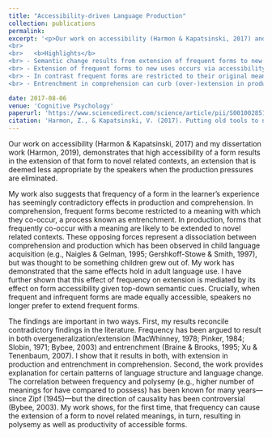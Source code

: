```yaml
---
title: "Accessibility-driven Language Production"
collection: publications
permalink:
excerpt: '<p>Our work on accessibility (Harmon & Kapatsinski, 2017) and my dissertation work (Harmon, 2019), demonstrates that high accessibility of a form results in the extension of that form to novel related contexts, an extension that is deemed less appropriate by the speakers when the production pressures are eliminated.
<br>
<br>   <b>Highlights</b>
<br> - Semantic change results from extension of frequent forms to new uses.
<br> - Extension of frequent forms to new uses occurs via accessibility in production.
<br> - In contrast frequent forms are restricted to their original meanings in comprehension.
<br> - Entrenchment in comprehension can curb (over-)extension in production.</p>'

date: 2017-08-06
venue: 'Cognitive Psychology'
paperurl: 'https://www.sciencedirect.com/science/article/pii/S0010028517300154'
citation: 'Harmon, Z., & Kapatsinski, V. (2017). Putting old tools to novel uses: The role of form accessibility in semantic extension. <i>Cognitive Psychology</i>, 98, 22–44.'
---
```


Our work on accessibility (Harmon & Kapatsinski, 2017) and my dissertation work (Harmon, 2019), demonstrates that high accessibility of a form results in the extension of that form to novel related contexts, an extension that is deemed less appropriate by the speakers when the production pressures are eliminated. 
  
My work also suggests that frequency of a form in the learner’s experience has seemingly contradictory effects in production and comprehension. In comprehension, frequent forms become restricted to a meaning with which they co-occur, a process known as entrenchment. In production, forms that frequently co-occur with a meaning are likely to be extended to novel related contexts. These opposing forces represent a dissociation between comprehension and production which has been observed in child language acquisition (e.g., Naigles & Gelman, 1995; Gershkoff-Stowe & Smith, 1997), but was thought to be something children grew out of. My work has demonstrated that the same effects hold in adult language use. I have further shown that this effect of frequency on extension is mediated by its effect on form accessibility given top-down semantic cues. Crucially, when frequent and infrequent forms are made equally accessible, speakers no longer prefer to extend frequent forms.
  
The findings are important in two ways. First, my results reconcile contradictory findings in the literature. Frequency has been argued to result in both overgeneralization/extension (MacWhinney, 1978; Pinker, 1984; Slobin, 1971; Bybee, 2003) and entrenchment (Braine & Brooks, 1995; Xu & Tenenbaum, 2007). I show that it results in both, with extension in production and entrenchment in comprehension. Second, the work provides explanation for certain patterns of language structure and language change. The correlation between frequency and polysemy (e.g., higher number of meanings for have compared to possess) has been known for many years—since Zipf (1945)—but the direction of causality has been controversial (Bybee, 2003). My work shows, for the first time, that frequency can cause the extension of a form to novel related meanings, in turn, resulting in polysemy as well as productivity of accessible forms.

